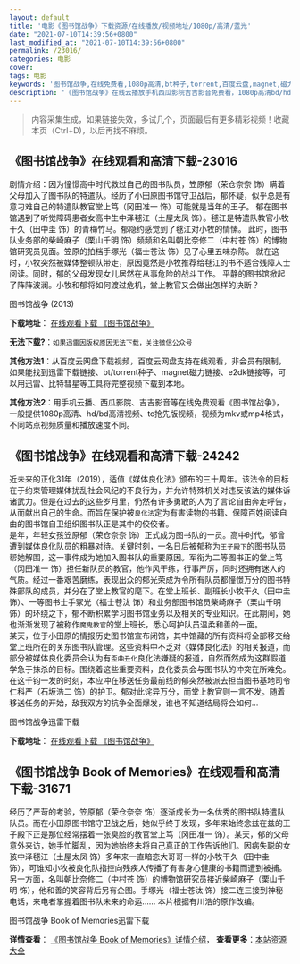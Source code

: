 ```yaml
---
layout: default
title: '电影《图书馆战争》下载资源/在线播放/视频地址/1080p/高清/蓝光'
date: "2021-07-10T14:39:56+0800"
last_modified_at: "2021-07-10T14:39:56+0800"
permalink: /23016/
categories: 电影
cover:
tags: 电影
keywords: '图书馆战争,在线免费看,1080p高清,bt种子,torrent,百度云盘,magnet,磁力链,迅雷下载资源'
description: '《图书馆战争》在线云播放手机西瓜影院吉吉影音免费看，1080p高清bd/hd未删减完整版和tc抢先枪版，mkv/mp4格式，附带bt/torrent种子、magnet/磁力链、百度云盘、网盘资源迅雷下载链接'
---
```


>内容采集生成，如果链接失效，多试几个，页面最后有更多精彩视频！收藏本页（Ctrl+D)，以后再找不麻烦。


## 《图书馆战争》在线观看和高清下载-23016

剧情介绍：因为憧憬高中时代救过自己的图书队员，笠原郁（荣仓奈奈 饰）瞒着父母加入了图书队的特遣队。经历了小田原图书馆守卫战后，郁怀疑，似乎总是有意刁难自己的特遣队教官堂上笃（冈田准一 饰）可能就是当年的王子。   郁在图书馆遇到了听觉障碍患者女高中生中泽毬江（土屋太凤 饰）。毬江是特遣队教官小牧干久（田中圭 饰）的青梅竹马。郁隐约感觉到了毬江对小牧的情愫。   此时，图书队业务部的柴崎麻子（栗山千明 饰）频频和名叫朝比奈修二（中村苍 饰）的博物馆研究员见面。笠原的拍档手塚光（福士苍汰 饰）见了心里五味杂陈。   就在这时，小牧突然被媒体整顿队带走，原因竟然是小牧推荐给毬江的书不适合残障人士阅读。同时，郁的父母发现女儿居然在从事危险的战斗工作。   平静的图书馆掀起了阵阵波澜。小牧和郁将如何渡过危机，堂上教官又会做出怎样的决断？


图书馆战争 (2013)

**下载地址**： [在线观看下载 《图书馆战争》](https://www.btbtdy.me/btdy/dy111.html) 


**无法下载?**：`如果迅雷因版权原因无法下载，关注微信公众号 `

**其他方法1**：从百度云网盘下载视频，百度云网盘支持在线观看，非会员有限制，如果能找到迅雷下载链接、bt/torrent种子、magnet磁力链接、e2dk链接等，可以用迅雷、比特彗星等工具将完整视频下载到本地。

**其他方法2**：用手机云播、西瓜影院、吉吉影音等在线免费观看《图书馆战争》，一般提供1080p高清、hd/bd高清视频、tc抢先版视频，视频为mkv或mp4格式，不同站点视频质量和播放速度不同。


## 《图书馆战争》在线观看和高清下载-24242

近未来的正化31年（2019），适值《媒体良化法》颁布的三十周年。该法令的目标在于约束管理媒体扰乱社会风纪的不良行为，并允许特殊机关对违反该法的媒体诉诸武力。但是在过去的这些岁月里，仍然有许多勇敢的人为了言论自由奔走呼告，从而献出自己的生命。而旨在保护被`良化法`定为有害读物的书籍、保障百姓阅读自由的图书馆自卫组织图书队正是其中的佼佼者。<br />是年，年轻女孩笠原郁（荣仓奈奈 饰）正式成为图书队的一员。高中时代，郁曾遭到媒体良化队员的粗暴对待。关键时刻，一名日后被郁称为`王子殿下`的图书队员帮她解围，这一事件成为她加入图书队的重要原因。军衔为二等图书正的堂上笃（冈田准一 饰）担任新队员的教官，他作风干练，行事严厉，同时还拥有迷人的气质。经过一番艰苦磨练，表现出众的郁光荣成为令所有队员都憧憬万分的图书特殊部队的成员，并分在了堂上教官的麾下。在堂上班长、副班长小牧干久（田中圭 饰）、一等图书士手冢光（福士苍汰 饰）和业务部图书馆员柴崎麻子（栗山千明 饰）的环绕之下，郁不断积累学习图书馆业务以及相关的专业知识。在此期间，她也渐渐发现了被称作`魔鬼教官`的堂上班长，悉心呵护队员温柔和善的一面。<br />某天，位于小田原的情报历史图书馆宣布闭馆，其中馆藏的所有资料将全部移交给堂上班所在的关东图书队管理。这些资料中不乏对《媒体良化法》的相关报道，而部分被媒体良化委员会认为有`歪曲丑化`良化法嫌疑的报道，自然而然成为这群假道学急于抹杀的目标。围绕着这些重要资料，良化委员会与图书队的冲突在所难免。<br />在这千钧一发的时刻，本应冲在移送任务最前线的郁突然被派去担当图书基地司令仁科严（石坂浩二 饰）的护卫。郁对此诧异万分，而堂上教官则一言不发。随着移送任务的开始，敌我双方的抗争全面爆发，谁也不知道结局将会如何…


图书馆战争迅雷下载

**下载地址**： [在线观看下载 《图书馆战争》](https://www.993dy.com//vod-detail-id-16170.html) 


## 《图书馆战争 Book of Memories》在线观看和高清下载-31671

经历了严苛的考验，笠原郁（荣仓奈奈 饰）逐渐成长为一名优秀的图书队特遣队队员。而在小田原图书馆守卫战之后，她似乎终于发现，多年来始终念兹在兹的王子殿下正是那位经常摆着一张臭脸的教官堂上笃（冈田准一 饰）。某天，郁的父母意外来访，她手忙脚乱，因为她始终未将自己真正的工作告诉他们。因病失聪的女孩中泽毬江（土屋太凤 饰）多年来一直暗恋大哥哥一样的小牧干久（田中圭 饰），可谁知小牧被良化队指控向残疾人传播了有害身心健康的书籍而遭到被捕。另一方面，名叫朝比奈修二（中村苍 饰）的博物馆研究员接近柴崎麻子（栗山千明 饰），他和善的笑容背后另有企图。手塚光（福士苍汰 饰）接二连三接到神秘电话，来电者掌握着图书队未来的命运…… 本片根据有川浩的原作改编。<!---剧情end--->


图书馆战争 Book of Memories迅雷下载

**详情查看**： [《图书馆战争 Book of Memories》详情介绍](/movie/31671/)， **查看更多**：[本站资源大全](/movie/t/all/)

